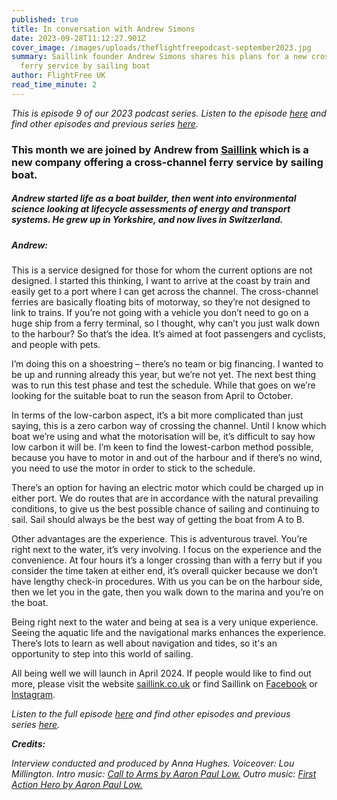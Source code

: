 ```yaml
---
published: true
title: In conversation with Andrew Simons
date: 2023-09-28T11:12:27.901Z
cover_image: /images/uploads/theflightfreepodcast-september2023.jpg
summary: Saillink founder Andrew Simons shares his plans for a new cross-channel
  ferry service by sailing boat
author: FlightFree UK
read_time_minute: 2
---
```

*T﻿his is episode 9 of our 2023 podcast series. Listen to the episode [here](https://flightfreeuk.podbean.com/e/in-conversation-with-andrew-simons/) and find other episodes and previous series [here](https://flightfree.co.uk/podcast).*

### This month we are joined by Andrew from [Saillink](https://saillink.co.uk/) which is a new company offering a cross-channel ferry service by sailing boat.

##### Andrew started life as a boat builder, then went into environmental science looking at lifecycle assessments of energy and transport systems. He grew up in Yorkshire, and now lives in Switzerland.

##### Andrew:

This is a service designed for those for whom the current options are not designed. I started this thinking, I want to arrive at the coast by train and easily get to a port where I can get across the channel. The cross-channel ferries are basically floating bits of motorway, so they’re not designed to link to trains. If you’re not going with a vehicle you don’t need to go on a huge ship from a ferry terminal, so I thought, why can’t you just walk down to the harbour? So that’s the idea. It’s aimed at foot passengers and cyclists, and people with pets.

I’m doing this on a shoestring – there’s no team or big financing. I wanted to be up and running already this year, but we’re not yet. The next best thing was to run this test phase and test the schedule. While that goes on we’re looking for the suitable boat to run the season from April to October. 

In terms of the low-carbon aspect, it’s a bit more complicated than just saying, this is a zero carbon way of crossing the channel. Until I know which boat we’re using and what the motorisation will be, it’s difficult to say how low carbon it will be. I’m keen to find the lowest-carbon method possible, because you have to motor in and out of the harbour and if there’s no wind, you need to use the motor in order to stick to the schedule. 

There’s an option for having an electric motor which could be charged up in either port. We do routes that are in accordance with the natural prevailing conditions, to give us the best possible chance of sailing and continuing to sail. Sail should always be the best way of getting the boat from A to B.

Other advantages are the experience. This is adventurous travel. You’re right next to the water, it’s very involving. I focus on the experience and the convenience. At four hours it’s a longer crossing than with a ferry but if you consider the time taken at either end, it’s overall quicker because we don’t have lengthy check-in procedures. With us you can be on the harbour side, then we let you in the gate, then you walk down to the marina and you’re on the boat. 

Being right next to the water and being at sea is a very unique experience. Seeing the aquatic life and the navigational marks enhances the experience. There’s lots to learn as well about navigation and tides, so it's an opportunity to step into this world of sailing.

All being well we will launch in April 2024. If people would like to find out more, please visit the website [saillink.co.uk](http://saillink.co.uk) or find Saillink on [Facebook](https://www.facebook.com/profile.php?id=100064535785989) or [Instagram](https://www.instagram.com/saillink.sailferry/).

*L﻿isten to the full episode [here](https://flightfreeuk.podbean.com/e/in-conversation-with-andrew-simons/) and find other episodes and previous series [here](https://flightfree.co.uk/podcast).* 

***Credits:***

*Interview conducted and produced by Anna Hughes. Voiceover: Lou Millington. Intro music:* [](https://uppbeat.io/t/dan-barton/the-executive-lounge)*[Call to Arms by Aaron Paul Low.](https://uppbeat.io/t/aaron-paul-low/call-to-arms) Outro music: [First Action Hero by Aaron Paul Low.](https://uppbeat.io/t/aaron-paul-low/first-action-hero)*